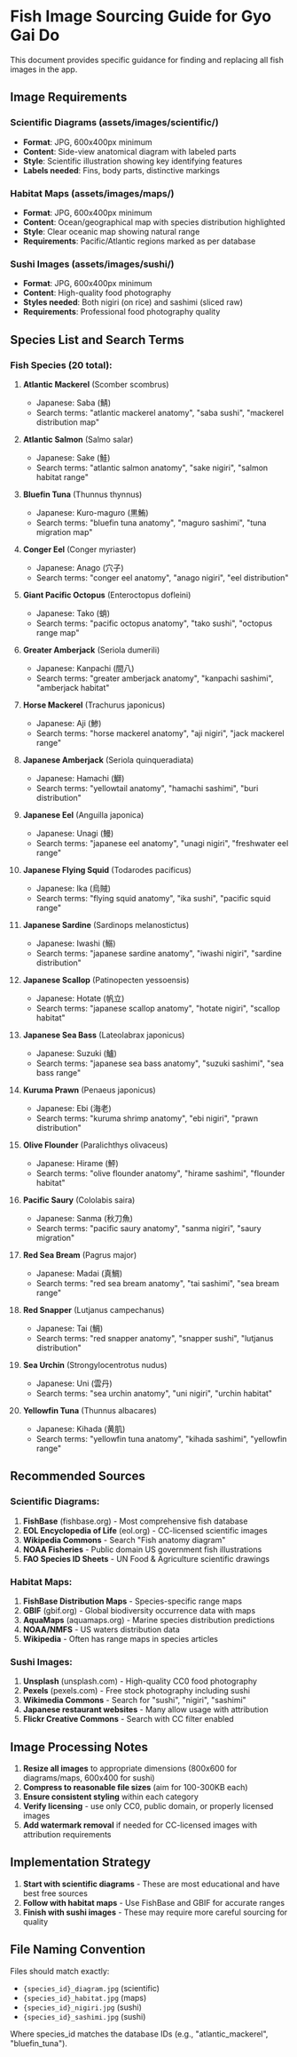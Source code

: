# Fish Image Sourcing Guide for Gyo Gai Do

This document provides specific guidance for finding and replacing all fish images in the app.

## Image Requirements

### Scientific Diagrams (assets/images/scientific/)
- **Format**: JPG, 600x400px minimum
- **Content**: Side-view anatomical diagram with labeled parts
- **Style**: Scientific illustration showing key identifying features
- **Labels needed**: Fins, body parts, distinctive markings

### Habitat Maps (assets/images/maps/)
- **Format**: JPG, 600x400px minimum  
- **Content**: Ocean/geographical map with species distribution highlighted
- **Style**: Clear oceanic map showing natural range
- **Requirements**: Pacific/Atlantic regions marked as per database

### Sushi Images (assets/images/sushi/)
- **Format**: JPG, 600x400px minimum
- **Content**: High-quality food photography
- **Styles needed**: Both nigiri (on rice) and sashimi (sliced raw)
- **Requirements**: Professional food photography quality

## Species List and Search Terms

### Fish Species (20 total):

1. **Atlantic Mackerel** (Scomber scombrus)
   - Japanese: Saba (鯖)
   - Search terms: "atlantic mackerel anatomy", "saba sushi", "mackerel distribution map"

2. **Atlantic Salmon** (Salmo salar)
   - Japanese: Sake (鮭)
   - Search terms: "atlantic salmon anatomy", "sake nigiri", "salmon habitat range"

3. **Bluefin Tuna** (Thunnus thynnus)
   - Japanese: Kuro-maguro (黒鮪)
   - Search terms: "bluefin tuna anatomy", "maguro sashimi", "tuna migration map"

4. **Conger Eel** (Conger myriaster)
   - Japanese: Anago (穴子)
   - Search terms: "conger eel anatomy", "anago nigiri", "eel distribution"

5. **Giant Pacific Octopus** (Enteroctopus dofleini)
   - Japanese: Tako (蛸)
   - Search terms: "pacific octopus anatomy", "tako sushi", "octopus range map"

6. **Greater Amberjack** (Seriola dumerili)
   - Japanese: Kanpachi (間八)
   - Search terms: "greater amberjack anatomy", "kanpachi sashimi", "amberjack habitat"

7. **Horse Mackerel** (Trachurus japonicus)
   - Japanese: Aji (鯵)
   - Search terms: "horse mackerel anatomy", "aji nigiri", "jack mackerel range"

8. **Japanese Amberjack** (Seriola quinqueradiata)
   - Japanese: Hamachi (鰤)
   - Search terms: "yellowtail anatomy", "hamachi sashimi", "buri distribution"

9. **Japanese Eel** (Anguilla japonica)
   - Japanese: Unagi (鰻)
   - Search terms: "japanese eel anatomy", "unagi nigiri", "freshwater eel range"

10. **Japanese Flying Squid** (Todarodes pacificus)
    - Japanese: Ika (烏賊)
    - Search terms: "flying squid anatomy", "ika sushi", "pacific squid range"

11. **Japanese Sardine** (Sardinops melanostictus)
    - Japanese: Iwashi (鰯)
    - Search terms: "japanese sardine anatomy", "iwashi nigiri", "sardine distribution"

12. **Japanese Scallop** (Patinopecten yessoensis)
    - Japanese: Hotate (帆立)
    - Search terms: "japanese scallop anatomy", "hotate nigiri", "scallop habitat"

13. **Japanese Sea Bass** (Lateolabrax japonicus)
    - Japanese: Suzuki (鱸)
    - Search terms: "japanese sea bass anatomy", "suzuki sashimi", "sea bass range"

14. **Kuruma Prawn** (Penaeus japonicus)
    - Japanese: Ebi (海老)
    - Search terms: "kuruma shrimp anatomy", "ebi nigiri", "prawn distribution"

15. **Olive Flounder** (Paralichthys olivaceus)
    - Japanese: Hirame (鮃)
    - Search terms: "olive flounder anatomy", "hirame sashimi", "flounder habitat"

16. **Pacific Saury** (Cololabis saira)
    - Japanese: Sanma (秋刀魚)
    - Search terms: "pacific saury anatomy", "sanma nigiri", "saury migration"

17. **Red Sea Bream** (Pagrus major)
    - Japanese: Madai (真鯛)
    - Search terms: "red sea bream anatomy", "tai sashimi", "sea bream range"

18. **Red Snapper** (Lutjanus campechanus)
    - Japanese: Tai (鯛)
    - Search terms: "red snapper anatomy", "snapper sushi", "lutjanus distribution"

19. **Sea Urchin** (Strongylocentrotus nudus)
    - Japanese: Uni (雲丹)
    - Search terms: "sea urchin anatomy", "uni nigiri", "urchin habitat"

20. **Yellowfin Tuna** (Thunnus albacares)
    - Japanese: Kihada (黄肌)
    - Search terms: "yellowfin tuna anatomy", "kihada sashimi", "yellowfin range"

## Recommended Sources

### Scientific Diagrams:
1. **FishBase** (fishbase.org) - Most comprehensive fish database
2. **EOL Encyclopedia of Life** (eol.org) - CC-licensed scientific images
3. **Wikipedia Commons** - Search "Fish anatomy diagram"
4. **NOAA Fisheries** - Public domain US government fish illustrations
5. **FAO Species ID Sheets** - UN Food & Agriculture scientific drawings

### Habitat Maps:
1. **FishBase Distribution Maps** - Species-specific range maps
2. **GBIF** (gbif.org) - Global biodiversity occurrence data with maps
3. **AquaMaps** (aquamaps.org) - Marine species distribution predictions
4. **NOAA/NMFS** - US waters distribution data
5. **Wikipedia** - Often has range maps in species articles

### Sushi Images:
1. **Unsplash** (unsplash.com) - High-quality CC0 food photography
2. **Pexels** (pexels.com) - Free stock photography including sushi
3. **Wikimedia Commons** - Search for "sushi", "nigiri", "sashimi"
4. **Japanese restaurant websites** - Many allow usage with attribution
5. **Flickr Creative Commons** - Search with CC filter enabled

## Image Processing Notes

1. **Resize all images** to appropriate dimensions (800x600 for diagrams/maps, 600x400 for sushi)
2. **Compress to reasonable file sizes** (aim for 100-300KB each)
3. **Ensure consistent styling** within each category
4. **Verify licensing** - use only CC0, public domain, or properly licensed images
5. **Add watermark removal** if needed for CC-licensed images with attribution requirements

## Implementation Strategy

1. **Start with scientific diagrams** - These are most educational and have best free sources
2. **Follow with habitat maps** - Use FishBase and GBIF for accurate ranges  
3. **Finish with sushi images** - These may require more careful sourcing for quality

## File Naming Convention

Files should match exactly:
- `{species_id}_diagram.jpg` (scientific)
- `{species_id}_habitat.jpg` (maps)  
- `{species_id}_nigiri.jpg` (sushi)
- `{species_id}_sashimi.jpg` (sushi)

Where species_id matches the database IDs (e.g., "atlantic_mackerel", "bluefin_tuna").
